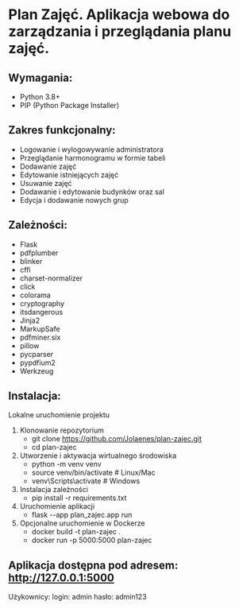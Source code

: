 # Plan Zajęć. Aplikacja webowa do zarządzania i przeglądania planu zajęć. 

## Wymagania:
- Python 3.8+ 
- PIP (Python Package Installer)

## Zakres funkcjonalny:
- Logowanie i wylogowywanie administratora
- Przeglądanie harmonogramu w formie tabeli
- Dodawanie zajęć
- Edytowanie istniejących zajęć
- Usuwanie zajęć
- Dodawanie i edytowanie budynków oraz sal
- Edycja i dodawanie nowych grup

## Zależności:
- Flask
- pdfplumber
- blinker
- cffi
- charset-normalizer
- click
- colorama
- cryptography
- itsdangerous
- Jinja2
- MarkupSafe
- pdfminer.six
- pillow
- pycparser
- pypdfium2
- Werkzeug

## Instalacja:
Lokalne uruchomienie projektu
1. Klonowanie repozytorium
	- git clone https://github.com/Jolaenes/plan-zajec.git
	- cd plan-zajec
2. Utworzenie i aktywacja wirtualnego środowiska
	- python -m venv venv
	- source venv/bin/activate   # Linux/Mac
	- venv\Scripts\activate      # Windows
3. Instalacja zależności
	- pip install -r requirements.txt
4. Uruchomienie aplikacji
	- flask --app plan_zajec.app run
5. Opcjonalne uruchomienie w Dockerze
	- docker build -t plan-zajec .
	- docker run -p 5000:5000 plan-zajec

## Aplikacja dostępna pod adresem: http://127.0.0.1:5000
Użykownicy:
login: admin 	hasło: admin123



